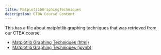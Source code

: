 ```yaml
---
title: MatplotlibGraphingTechniques
description: CTBA Course Content
---
```


This has a file about matplotlib graphing techniques that was retrieved from our CTBA course. 
- [Matplotlib Graphing Techniques (html)](MatplotlibGraphTechniques&GraphTypes.html)
- [Matplotlib Graphing Techniques (ipynb)](MatplotlibGraphTechniques&GraphTypes.py)
